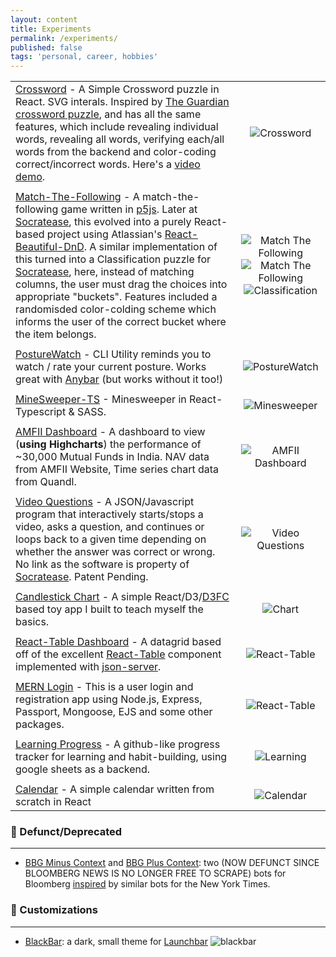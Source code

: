 ```yaml
---
layout: content
title: Experiments
permalink: /experiments/
published: false
tags: 'personal, career, hobbies'
---
```

|                             |                 |
| ----------------------------|:---------------:|
| [Crossword](https://github.com/surajsharma/Crossword) - A Simple Crossword puzzle in React. SVG interals. Inspired by [The Guardian crossword puzzle](https://github.com/zetter/react-crossword), and has all the same features, which include revealing individual words, revealing all words, verifying each/all words from the backend and color-coding correct/incorrect words. Here's a [video demo](https://youtu.be/TQP-IyItfXo).| ![Crossword](https://previews.dropbox.com/p/orig/AAxQC9H6FGLKjWT2xyjLy1N_TB5i5z7gHHnZdCLcz_x8cfvr-bbnbB2pgH548Qz3ZoIjegETjJUZ5WVWXgXuTuiCzPtp0zns-H93Hh1X-Dijmd7MuYNm76gGNUzrIxI9DNbUxTTkf-vGP2jUXMu96ACO87Bcr-SwlJNneO1jFblnzve2BkbSHtJeSk4VZhEOHK8M9QlcddbhCELMfFj1GH80hNoQxIEl9qwCPKvnZ4Yw7ExcRuLRVrJflPW7LxAtll_jCz8oShxetquEwbNEFh94QeghscqXS487IscwcHNVdBhZAmU7rkIlyG6vm6PTZss/p.gif?fv_content=true&size_mode=5) |
|            |      |
| [Match-The-Following](https://codepen.io/surajs1/pen/mYXeWJ) - A match-the-following game written in [p5js](https://p5js.org). Later at [Socratease](socratease.in), this evolved into a purely React-based project using Atlassian's [React-Beautiful-DnD](https://github.com/atlassian/react-beautiful-dnd). A similar implementation of this turned into a Classification puzzle for [Socratease](socratease.in), here, instead of matching columns, the user must drag the choices into appropriate "buckets". Features included a randomisded color-colding scheme which informs the user of the correct bucket where the item belongs. | ![Match The Following](https://puu.sh/EeRgk/34b003699b.png) ![Match The Following](https://previews.dropbox.com/p/orig/AAxsPJUjjqicCw-D6nxZ1sdiSKZKJBebhKM6Jsx0CcJp7Jr00-8mw8FLXWCDdXyVspf1g9qCAscLgiBXZCvp1wKVKQvLPrAFiRyRfBXpPOFCjUOVQ5Czk-W2NslSYwl0SZqDjtMrRYc728Vpo4LUsLF2alAtKLqRgnDTSXy-aBVs1-tOuXqBzyrPVpWOAtu3bP414Ateln2ri5F5tI89qJARX2LGnl8r6uKTe-xY3VOPDXge4XNOzkUyz9CxMm9RLa3qFmjRJiSJUfA3mGH_7MRxYED2PHDFDrkjysJZC37rCyEdifYeERwjXShx1DohgdE/p.gif?fv_content=true&size_mode=5) ![Classification](https://previews.dropbox.com/p/orig/AAwnEsdP_Y4h7G6mQUuzwqPOS6puUyMqW-p2bx_0WX6PD_dSJ1-nj3FdU9QPPBLVfRkMqQyLr_hVyf7zDWdVrWbLAYQCfrkuktAF1cD7PfhyQuvkughkpWSQKr8lBkaj-bwt7PCmTeyJ85WOi-x-DIE-8sN-L0VrQvM0pnl4XVwB-jTiby6XclrV3qX5w9UFPx4wMZuXNpz3mFfpHHZ3ZXYgwdHvdUEcOslP6vKPbZndGWUwuh35zpiXqA9ZGuzIGow6_iXzztIAn5Wk2jIE8XakItecgciuiXZYlo274Eu7K8yEqigeIA_oUMCSFDO4FIqMH7v3eA9G-GJjPEga7gSo/p.gif?fv_content=true&size_mode=5)|
|             |      |
| [PostureWatch](https://github.com/surajsharma/PostureWatch) - CLI Utility reminds you to watch / rate your current posture. Works great with [Anybar](https://github.com/tonsky/AnyBar) (but works without it too!) | ![PostureWatch](https://puu.sh/FkbvE/8cb9ebe0f7.gif)
|            |      |
| [MineSweeper-TS](https://github.com/surajsharma/TS-Minesweeper) - Minesweeper in React-Typescript & SASS. | ![Minesweeper](https://camo.githubusercontent.com/f68531f87d7d62e9d98966ca4a59c9cc61fa7ebe/68747470733a2f2f692e696d6775722e636f6d2f376a4a4b6962622e676966)
|            |      |
| [AMFII Dashboard](https://surajsharma.github.io/Amfi-Dashboard/) - A dashboard to view (**using Highcharts**) the performance of ~30,000 Mutual Funds in India. NAV data from AMFII Website, Time series chart data from Quandl. | ![AMFII Dashboard](https://puu.sh/F2sPb/dab9c7c90f.png) |
|            |      |
| [Video Questions](#) - A JSON/Javascript program that interactively starts/stops a video, asks a question, and continues or loops back to a given time depending on whether the answer was correct or wrong. No link as the software is property of [Socratease](socratease.in). Patent Pending. | ![Video Questions](https://puu.sh/EeRvE/9e39a9a8c4.png) |
|            |      |
| [Candlestick Chart](https://github.com/surajsharma/Candlestick-Chart) - A simple React/D3/[D3FC](https://d3fc.io/) based toy app I built to teach myself the basics. | ![Chart](https://puu.sh/EeQfy/edc5cb96bc.png) |
|             |      |
| [React-Table Dashboard](https://github.com/surajsharma/react-table) - A datagrid based off of the excellent [React-Table](https://github.com/tannerlinsley/react-table) component implemented with [json-server](https://github.com/typicode/json-server).| ![React-Table](https://puu.sh/EeQPm/7e1535e6b4.png) |
|             |      |
| [MERN Login](https://loginpages.glitch.me) - This is a user login and registration app using Node.js, Express, Passport, Mongoose, EJS and some other packages. | ![React-Table](https://puu.sh/EeR4Q/b6904b2ea6.png) |
|             |      |
| [Learning Progress](https://learncsprogress.herokuapp.com) - A github-like progress tracker for learning and habit-building, using google sheets as a backend. | ![Learning](https://puu.sh/EeRmN/2f9e6490c6.png) |
|             |      |
| [Calendar](https://github.com/surajsharma/Calendar) - A simple calendar written from scratch in React | ![Calendar](https://puu.sh/EnsYz/1dd698a67b.png) |


### 💾 Defunct/Deprecated

----

- [BBG Minus Context](https://twitter.com/BBGMinusContext) and [BBG Plus Context](https://twitter.com/BBGPlusContext): two (NOW DEFUNCT SINCE BLOOMBERG NEWS IS NO LONGER FREE TO SCRAPE) bots for Bloomberg [inspired](https://surajsharma.github.io/2018/03/Bots) by similar bots for the New York Times.



### 🎁 Customizations

----


- [BlackBar](https://github.com/surajsharma/BLACKBAR): a dark, small theme for [Launchbar](https://www.obdev.at/products/launchbar/index.html)
![blackbar](https://puu.sh/EeMcS/3bcb97deec.png)
